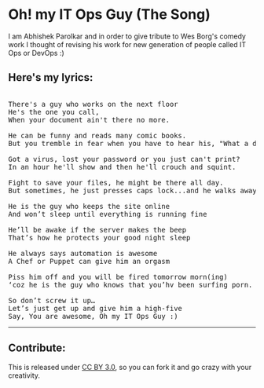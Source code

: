 Oh! my IT Ops Guy (The Song)
============================


I am Abhishek Parolkar and in order to give tribute to Wes Borg's comedy work I thought of revising his work for new generation of people called IT Ops or DevOps :)
 
 
Here's my lyrics:
-------------------------------------------------------------
 
<pre> 
There's a guy who works on the next floor
He's the one you call,
When your document ain't there no more.
 
He can be funny and reads many comic books.
But you tremble in fear when you have to hear his, "What a dummy", looks.
 
Got a virus, lost your password or you just can't print?
In an hour he'll show and then he'll crouch and squint.
 
Fight to save your files, he might be there all day.
But sometimes, he just presses caps lock...and he walks away...
 
He is the guy who keeps the site online
And won’t sleep until everything is running fine
 
He’ll be awake if the server makes the beep
That’s how he protects your good night sleep
 
He always says automation is awesome
A Chef or Puppet can give him an orgasm 
 
Piss him off and you will be fired tomorrow morn(ing)
‘coz he is the guy who knows that you’hv been surfing porn.
 
So don’t screw it up…
Let’s just get up and give him a high-five
Say, You are awesome, Oh my IT Ops Guy :)
</pre>

--------------------------------------------------------------------


Contribute:
----------

This is released under <a href="http://creativecommons.org/licenses/by/3.0/">CC BY 3.0</a>, so you can fork it and go crazy with your creativity.


